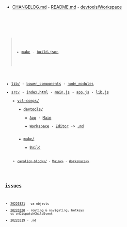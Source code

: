 * [CHANGELOG.md]() - [README.md]() -  [devtools/Workspace<code>](/Workspaces/cavalion.org/cavalion-code/src/vcl-comps/devtools/Workspace$/code.js)


##

> * [make]() - [build.json](src/:)
* [lib/]() - [bower_components](lib/:/) - [node_modules](lib/:/)
* [src/]() - [index.html]() - [main.js](src/:) - [app.js](src/:) - [lib.js](src/:) 
	* [vcl-comps/](src/:) 
		* [devtools/](src/vcl-comps/:) 
			- [App](src/vcl-comps/devtools/:.js) - [Main](src/vcl-comps/devtools/:.js)
			- [Workspace](src/vcl-comps/devtools/:.js) - [Editor](src/vcl-comps/devtools/:.js) -> [.md](src/vcl-comps/devtools/Editor$/.md)
		* [make/](src/vcl-comps/:)
			- [Build<code>](/Workspaces/cavalion.org/cavalion-code/src/vcl-comps/devtools/Build$/code.js)
	* [cavalion-blocks/](src/:) - [Main<>](src/cavalion-blocks/Main.js) - [Workspace<>](src/cavalion-blocks/Workspace.js)

## [issues](:/)

* [20220321](issues/:/) - va-objects
* [20220320](issues/:/) - routing & navigating, hotkeys vs onDispatchChildEvent
* [20220319](issues/:/) - .md
